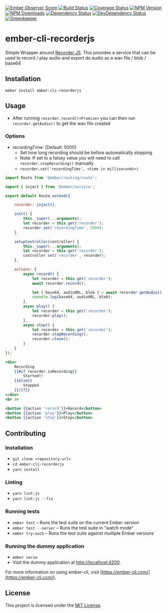 [![Ember Observer Score](http://emberobserver.com/badges/ember-cli-recorderjs.svg)](http://emberobserver.com/addons/ember-cli-recorderjs)
[![Build Status](https://travis-ci.org/devotox/ember-cli-recorderjs.svg)](http://travis-ci.org/devotox/ember-cli-recorderjs)
[![Coverage Status](https://codecov.io/gh/devotox/ember-cli-recorderjs/branch/master/graph/badge.svg)](https://codecov.io/gh/devotox/ember-cli-recorderjs)
[![NPM Version](https://badge.fury.io/js/ember-cli-recorderjs.svg)](http://badge.fury.io/js/ember-cli-recorderjs)
[![NPM Downloads](https://img.shields.io/npm/dm/ember-cli-recorderjs.svg)](https://www.npmjs.org/package/ember-cli-recorderjs)
[![Dependency Status](https://david-dm.org/poetic/ember-cli-recorderjs.svg)](https://david-dm.org/poetic/ember-cli-recorderjs)
[![DevDependency Status](https://david-dm.org/poetic/ember-cli-recorderjs/dev-status.svg)](https://david-dm.org/poetic/ember-cli-recorderjs#info=devDependencies)
[![Greenkeeper](https://badges.greenkeeper.io/devotox/ember-cli-recorderjs.svg)](https://greenkeeper.io/)

ember-cli-recorderjs
==============================================================================

Simple Wrapper around [Recorder JS](https://github.com/mattdiamond/Recorderjs).
This provides a service that can be used to record / play audio and export do audio as a wav file / blob / base64

Installation
------------------------------------------------------------------------------

```
ember install ember-cli-recorderjs
```


Usage
------------------------------------------------------------------------------

* After running `recorder.record()<Promise>` you can then run `recorder.getAudio()` to get the wav file created

### Options
* recordingTime: (Default: 5000)
	- Set how long recording should be before automatically stopping
	- Note: If set to a falsey value you will need to call `recorder.stopRecording()` manually
	- `recorder.set('recordingTime', <time in milliseconds>)`

```javascript
import Route from '@ember/routing/route';

import { inject } from '@ember/service';

export default Route.extend({

	recorder: inject(),

	init() {
		this._super(...arguments);
		let recorder = this.get('recorder');
		recorder.set('recordingTime', 5000);
	},

	setupController(controller) {
		this._super(...arguments);
		let recorder = this.get('recorder');
		controller.set('recorder', recorder);
	},

	actions: {
		async record() {
			let recorder = this.get('recorder');
			await recorder.record();

			let { base64, audioURL, blob } = await recorder.getAudio();
			console.log(base64, audioURL, blob);
		},
		async play() {
			let recorder = this.get('recorder');
			recorder.play();
		},
		async stop() {
			let recorder = this.get('recorder');
			recorder.stopRecording();
			recorder.close();
		}
	}
});
```

```handlebars
<div>
	Recording
	{{#if recorder.isRecording}}
		Started!!
	{{else}}
		Stopped
	{{/if}}
</div>
<br />

<button {{action 'record'}}>Record</button>
<button {{action 'play'}}>Play</button>
<button {{action 'stop'}}>Stop</button>
```

Contributing
------------------------------------------------------------------------------

### Installation

* `git clone <repository-url>`
* `cd ember-cli-recorderjs`
* `yarn install`

### Linting

* `yarn lint:js`
* `yarn lint:js --fix`

### Running tests

* `ember test` – Runs the test suite on the current Ember version
* `ember test --server` – Runs the test suite in "watch mode"
* `ember try:each` – Runs the test suite against multiple Ember versions

### Running the dummy application

* `ember serve`
* Visit the dummy application at [http://localhost:4200](http://localhost:4200).

For more information on using ember-cli, visit [https://ember-cli.com/](https://ember-cli.com/).

License
------------------------------------------------------------------------------

This project is licensed under the [MIT License](LICENSE.md).
